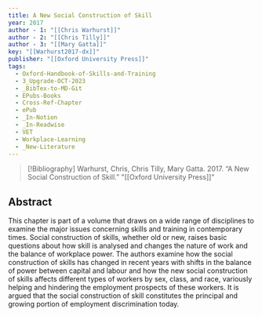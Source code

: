 ```yaml
---
title: A New Social Construction of Skill
year: 2017
author - 1: "[[Chris Warhurst]]"
author - 2: "[[Chris Tilly]]"
author - 3: "[[Mary Gatta]]"
key: "[[Warhurst2017-dx]]"
publisher: "[[Oxford University Press]]"
tags:
  - Oxford-Handbook-of-Skills-and-Training
  - 3_Upgrade-OCT-2023
  - _BibTex-to-MD-Git
  - EPubs-Books
  - Cross-Ref-Chapter
  - ePub
  - _In-Notion
  - _In-Readwise
  - VET
  - Workplace-Learning
  - _New-Literature
---
```


> [!Bibliography]
> Warhurst, Chris, Chris Tilly, Mary Gatta. 2017. “A New Social Construction of Skill.” "[[Oxford University Press]]"

## Abstract
This chapter is part of a volume that draws on a wide range of disciplines to examine the major issues concerning skills and training in contemporary times. Social construction of skills, whether old or new, raises basic questions about how skill is analysed and changes the nature of work and the balance of workplace power. The authors examine how the social construction of skills has changed in recent years with shifts in the balance of power between capital and labour and how the new social construction of skills affects different types of workers by sex, class, and race, variously helping and hindering the employment prospects of these workers. It is argued that the social construction of skill constitutes the principal and growing portion of employment discrimination today.